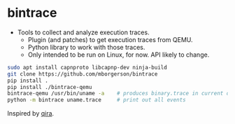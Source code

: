 bintrace
========

* Tools to collect and analyze execution traces.
  * Plugin (and patches) to get execution traces from QEMU.
  * Python library to work with those traces.
  * Only intended to be run on Linux, for now. API likely to change.

```bash
sudo apt install capnproto libcapnp-dev ninja-build
git clone https://github.com/mborgerson/bintrace
pip install .
pip install ./bintrace-qemu
bintrace-qemu /usr/bin/uname -a    # produces binary.trace in current dir
python -m bintrace uname.trace     # print out all events
```

Inspired by [qira](https://qira.me/).
